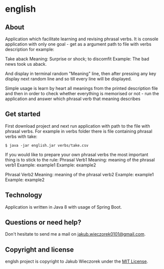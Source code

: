 # english 

## About
Application which facilitate learning and revising phrasal verbs. It is console application with only one goal - get as a argument path to file with verbs description for example:

Take aback
     Meaning: Surprise or shock; to discomfit
     Example: The bad news took us aback.

And display in terminal random "Meaning" line, then after pressing any key display next random line and so till every line will be displayed. 

Simple usage is learn by heart all meanings from the printed description file and then in order to check whether everything is memorised or not - run the application and answer which phrasal verb that meaning describes

## Get started
First download project and next run application with path to the file with phrasal verbs. For example in verbs folder there is file containing phrasal verbs with take:

`$ java -jar english.jar verbs/take.csv`

If you would like to prepare your own phrasal verbs the most important thing is to stick to the rule:
Phrasal Verb1
Meaning: meaning of the phrasal verb1
Example: example1
Example: example2

Phrasal Verb2
Meaning: meaning of the phrasal verb2
Example: example1
Example: example2

## Technology
Application is written in Java 8 with usage of Spring Boot.

## Questions or need help?
Don't hesitate to send me a mail on jakub.wieczorek0101@gmail.com.

## Copyright and license
englsh project is copyright to Jakub Wieczorek under the [MIT License](https://opensource.org/licenses/MIT).
